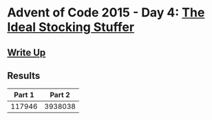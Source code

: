 # Advent of Code 2015 - Day 4: [The Ideal Stocking Stuffer](https://adventofcode.com/2015/day/4)

## [Write Up](https://github.com/CodingAP/advent-of-code/blob/main/writeups/2015/day4_writeup.md)
## Results
| Part 1 | Part 2 | 
|:---:|:---:|
| 117946 | 3938038 |